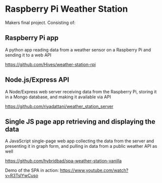 # Raspberry Pi Weather Station

Makers final project. Consisting of:

## Raspberry Pi app

A python app reading data from a weather sensor on a Raspberry Pi and sending it to a web API

<https://github.com/Hives/weather-station-rpi>

## Node.js/Express API

A Node/Express web server receiving data from the Raspberry Pi, storing it in a Mongo database, and making it available via API

<https://github.com/riyadattani/weather_station_server>

## Single JS page app retrieving and displaying the data

A JavaScript single-page web app collecting the data from the server and presenting it in graph form, and pulling in data from a public weather API as well

<https://github.com/hybridbad/spa-weather-station-vanilla>

Demo of the SPA in action: <https://www.youtube.com/watch?v=R3TslYwCuso>

